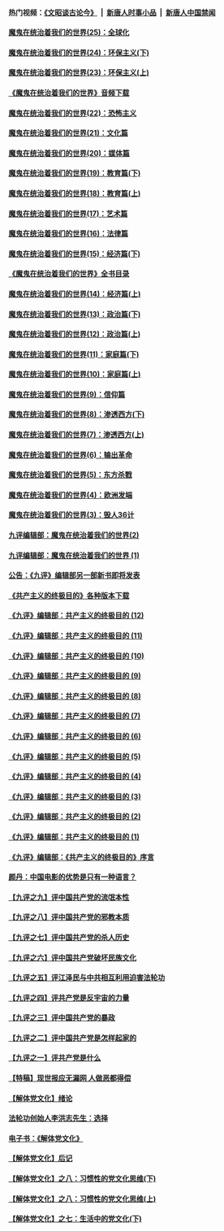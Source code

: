 #### 热门视频：[《文昭谈古论今》](https://github.com/gfw-breaker/wenzhao/blob/master/README.md?t=10172134) &nbsp;|&nbsp; [新唐人时事小品](https://github.com/gfw-breaker/ntdtv-comedy/blob/master/README.md?t=10172134) &nbsp;|&nbsp; [新唐人中国禁闻](https://github.com/gfw-breaker/ntdtv-news/blob/master/README.md?t=10172134)

#### [魔鬼在统治着我们的世界(25)：全球化](../pages/nsc422/n10788205.md?t=10172134) 

#### [魔鬼在统治着我们的世界(24)：环保主义(下)](../pages/nsc422/n10695307.md?t=10172134) 

#### [魔鬼在统治着我们的世界(23)：环保主义(上)](../pages/nsc422/n10688613.md?t=10172134) 

#### [《魔鬼在统治着我们的世界》音频下载](../pages/nsc422/n10635553.md?t=10172134) 

#### [魔鬼在统治着我们的世界(22)：恐怖主义](../pages/nsc422/n10614727.md?t=10172134) 

#### [魔鬼在统治着我们的世界(21)：文化篇](../pages/nsc422/n10597706.md?t=10172134) 

#### [魔鬼在统治着我们的世界(20)：媒体篇](../pages/nsc422/n10586579.md?t=10172134) 

#### [魔鬼在统治着我们的世界(19)：教育篇(下)](../pages/nsc422/n10564808.md?t=10172134) 

#### [魔鬼在统治着我们的世界(18)：教育篇(上)](../pages/nsc422/n10526970.md?t=10172134) 

#### [魔鬼在统治着我们的世界(17)：艺术篇](../pages/nsc422/n10499093.md?t=10172134) 

#### [魔鬼在统治着我们的世界(16)：法律篇](../pages/nsc422/n10485969.md?t=10172134) 

#### [魔鬼在统治着我们的世界(15)：经济篇(下)](../pages/nsc422/n10469975.md?t=10172134) 

#### [《魔鬼在统治着我们的世界》全书目录](../pages/nsc422/n10464261.md?t=10172134) 

#### [魔鬼在统治着我们的世界(14)：经济篇(上)](../pages/nsc422/n10457370.md?t=10172134) 

#### [魔鬼在统治着我们的世界(13)：政治篇(下)](../pages/nsc422/n10448270.md?t=10172134) 

#### [魔鬼在统治着我们的世界(12)：政治篇(上)](../pages/nsc422/n10444576.md?t=10172134) 

#### [魔鬼在统治着我们的世界(11)：家庭篇(下)](../pages/nsc422/n10440961.md?t=10172134) 

#### [魔鬼在统治着我们的世界(10)：家庭篇(上)](../pages/nsc422/n10435448.md?t=10172134) 

#### [魔鬼在统治着我们的世界(9)：信仰篇](../pages/nsc422/n10432159.md?t=10172134) 

#### [魔鬼在统治着我们的世界(8)：渗透西方(下)](../pages/nsc422/n10429603.md?t=10172134) 

#### [魔鬼在统治着我们的世界(7)：渗透西方(上)](../pages/nsc422/n10426013.md?t=10172134) 

#### [魔鬼在统治着我们的世界(6)：输出革命](../pages/nsc422/n10421536.md?t=10172134) 

#### [魔鬼在统治着我们的世界(5)：东方杀戮](../pages/nsc422/n10417707.md?t=10172134) 

#### [魔鬼在统治着我们的世界(4)：欧洲发端](../pages/nsc422/n10414890.md?t=10172134) 

#### [魔鬼在统治着我们的世界(3)：毁人36计](../pages/nsc422/n10411583.md?t=10172134) 

#### [九评编辑部：魔鬼在统治着我们的世界(2)](../pages/nsc422/n10410036.md?t=10172134) 

#### [九评编辑部：魔鬼在统治着我们的世界 (1)](../pages/nsc422/n10406825.md?t=10172134) 

#### [公告：《九评》编辑部另一部新书即将发表](../pages/nsc422/n10405104.md?t=10172134) 

#### [《共产主义的终极目的》各种版本下载](../pages/nsc422/n10022138.md?t=10172134) 

#### [《九评》编辑部：共产主义的终极目的 (12)](../pages/nsc422/n9933272.md?t=10172134) 

#### [《九评》编辑部：共产主义的终极目的 (11)](../pages/nsc422/n9924973.md?t=10172134) 

#### [《九评》编辑部：共产主义的终极目的 (10)](../pages/nsc422/n9920883.md?t=10172134) 

#### [《九评》编辑部：共产主义的终极目的 (9)](../pages/nsc422/n9916363.md?t=10172134) 

#### [《九评》编辑部：共产主义的终极目的 (8)](../pages/nsc422/n9912488.md?t=10172134) 

#### [《九评》编辑部：共产主义的终极目的 (7)](../pages/nsc422/n9901176.md?t=10172134) 

#### [《九评》编辑部：共产主义的终极目的 (6)](../pages/nsc422/n9899359.md?t=10172134) 

#### [《九评》编辑部：共产主义的终极目的 (5)](../pages/nsc422/n9893174.md?t=10172134) 

#### [《九评》编辑部：共产主义的终极目的 (4)](../pages/nsc422/n9891246.md?t=10172134) 

#### [《九评》编辑部：共产主义的终极目的 (3)](../pages/nsc422/n9879879.md?t=10172134) 

#### [《九评》编辑部：共产主义的终极目的 (2)](../pages/nsc422/n9876205.md?t=10172134) 

#### [《九评》编辑部：共产主义的终极目的 (1)](../pages/nsc422/n9865857.md?t=10172134) 

#### [《九评》编辑部：《共产主义的终极目的》序言](../pages/nsc422/n9862666.md?t=10172134) 

#### [颜丹：中国电影的优势是只有一种语言？](../pages/nsc422/n9583062.md?t=10172134) 

#### [【九评之九】评中国共产党的流氓本性](../pages/nsc422/n737542.md?t=10172134) 

#### [【九评之八】评中国共产党的邪教本质](../pages/nsc422/n735942.md?t=10172134) 

#### [【九评之七】评中国共产党的杀人历史](../pages/nsc422/n733806.md?t=10172134) 

#### [【九评之六】评中国共产党破坏民族文化](../pages/nsc422/n731667.md?t=10172134) 

#### [【九评之五】评江泽民与中共相互利用迫害法轮功](../pages/nsc422/n730058.md?t=10172134) 

#### [【九评之四】评共产党是反宇宙的力量](../pages/nsc422/n727814.md?t=10172134) 

#### [【九评之三】评中国共产党的暴政](../pages/nsc422/n725597.md?t=10172134) 

#### [【九评之二】评中国共产党是怎样起家的](../pages/nsc422/n723946.md?t=10172134) 

#### [【九评之一】评共产党是什么](../pages/nsc422/n722529.md?t=10172134) 

#### [【特稿】现世报应无漏网 人做恶都得偿](../pages/nsc422/n4215167.md?t=10172134) 

#### [【解体党文化】绪论](../pages/nsc422/n1449356.md?t=10172134) 

#### [法轮功创始人李洪志先生：选择](../pages/nsc422/n3580738.md?t=10172134) 

#### [电子书：《解体党文化》](../pages/nsc422/n1573484.md?t=10172134) 

#### [【解体党文化】后记](../pages/nsc422/n1531999.md?t=10172134) 

#### [【解体党文化】之八：习惯性的党文化思维(下)](../pages/nsc422/n1526477.md?t=10172134) 

#### [【解体党文化】之八：习惯性的党文化思维(上)](../pages/nsc422/n1520631.md?t=10172134) 

#### [【解体党文化】之七：生活中的党文化(下)](../pages/nsc422/n1513446.md?t=10172134) 

